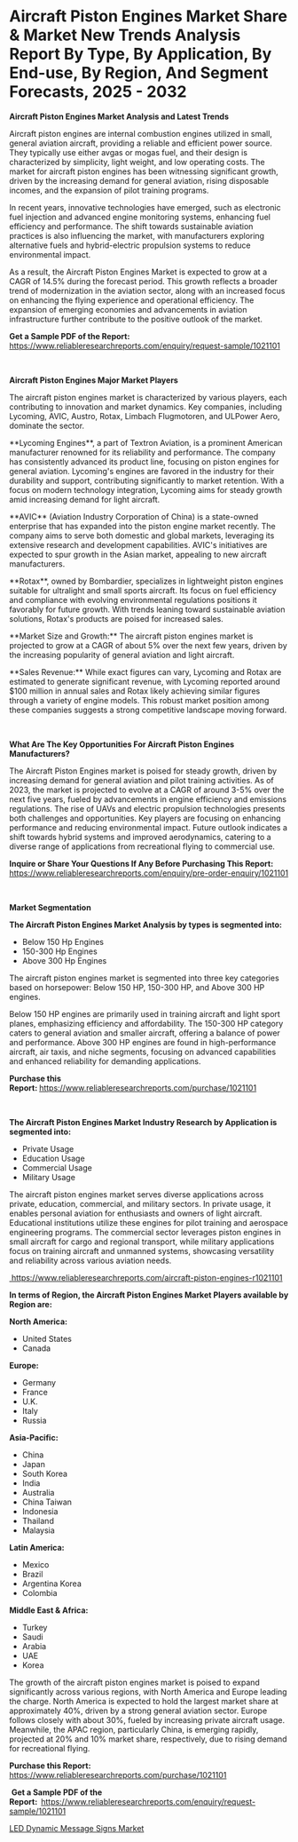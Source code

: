 <p><h1>Aircraft Piston Engines Market Share & Market New Trends Analysis Report By Type, By Application, By End-use, By Region, And Segment Forecasts, 2025 - 2032</h1></p><p><strong>Aircraft Piston Engines Market Analysis and Latest Trends</strong></p>
<p><p>Aircraft piston engines are internal combustion engines utilized in small, general aviation aircraft, providing a reliable and efficient power source. They typically use either avgas or mogas fuel, and their design is characterized by simplicity, light weight, and low operating costs. The market for aircraft piston engines has been witnessing significant growth, driven by the increasing demand for general aviation, rising disposable incomes, and the expansion of pilot training programs.</p><p>In recent years, innovative technologies have emerged, such as electronic fuel injection and advanced engine monitoring systems, enhancing fuel efficiency and performance. The shift towards sustainable aviation practices is also influencing the market, with manufacturers exploring alternative fuels and hybrid-electric propulsion systems to reduce environmental impact. </p><p>As a result, the Aircraft Piston Engines Market is expected to grow at a CAGR of 14.5% during the forecast period. This growth reflects a broader trend of modernization in the aviation sector, along with an increased focus on enhancing the flying experience and operational efficiency. The expansion of emerging economies and advancements in aviation infrastructure further contribute to the positive outlook of the market.</p></p>
<p><strong>Get a Sample PDF of the Report:&nbsp;</strong> <a href="https://www.reliableresearchreports.com/enquiry/request-sample/1021101?utm_campaign=2514&utm_medium=2&utm_source=Github&utm_content=ia&utm_term=28022025&utm_id=aircraft-piston-engines">https://www.reliableresearchreports.com/enquiry/request-sample/1021101</a></p>
<p>&nbsp;</p>
<p><strong>Aircraft Piston Engines Major Market Players</strong></p>
<p><p>The aircraft piston engines market is characterized by various players, each contributing to innovation and market dynamics. Key companies, including Lycoming, AVIC, Austro, Rotax, Limbach Flugmotoren, and ULPower Aero, dominate the sector.</p><p>**Lycoming Engines**, a part of Textron Aviation, is a prominent American manufacturer renowned for its reliability and performance. The company has consistently advanced its product line, focusing on piston engines for general aviation. Lycoming's engines are favored in the industry for their durability and support, contributing significantly to market retention. With a focus on modern technology integration, Lycoming aims for steady growth amid increasing demand for light aircraft.</p><p>**AVIC** (Aviation Industry Corporation of China) is a state-owned enterprise that has expanded into the piston engine market recently. The company aims to serve both domestic and global markets, leveraging its extensive research and development capabilities. AVIC's initiatives are expected to spur growth in the Asian market, appealing to new aircraft manufacturers.</p><p>**Rotax**, owned by Bombardier, specializes in lightweight piston engines suitable for ultralight and small sports aircraft. Its focus on fuel efficiency and compliance with evolving environmental regulations positions it favorably for future growth. With trends leaning toward sustainable aviation solutions, Rotax's products are poised for increased sales.</p><p>**Market Size and Growth:** The aircraft piston engines market is projected to grow at a CAGR of about 5% over the next few years, driven by the increasing popularity of general aviation and light aircraft.</p><p>**Sales Revenue:** While exact figures can vary, Lycoming and Rotax are estimated to generate significant revenue, with Lycoming reported around $100 million in annual sales and Rotax likely achieving similar figures through a variety of engine models. This robust market position among these companies suggests a strong competitive landscape moving forward.</p></p>
<p>&nbsp;</p>
<p><strong>What Are The Key Opportunities For Aircraft Piston Engines Manufacturers?</strong></p>
<p><p>The Aircraft Piston Engines market is poised for steady growth, driven by increasing demand for general aviation and pilot training activities. As of 2023, the market is projected to evolve at a CAGR of around 3-5% over the next five years, fueled by advancements in engine efficiency and emissions regulations. The rise of UAVs and electric propulsion technologies presents both challenges and opportunities. Key players are focusing on enhancing performance and reducing environmental impact. Future outlook indicates a shift towards hybrid systems and improved aerodynamics, catering to a diverse range of applications from recreational flying to commercial use.</p></p>
<p><strong>Inquire or Share Your Questions If Any Before Purchasing This Report:</strong> <a href="https://www.reliableresearchreports.com/enquiry/pre-order-enquiry/1021101?utm_campaign=2514&utm_medium=2&utm_source=Github&utm_content=ia&utm_term=28022025&utm_id=aircraft-piston-engines">https://www.reliableresearchreports.com/enquiry/pre-order-enquiry/1021101</a></p>
<p>&nbsp;</p>
<p><strong>Market Segmentation</strong></p>
<p><strong>The Aircraft Piston Engines Market Analysis by types is segmented into:</strong></p>
<p><ul><li>Below 150 Hp Engines</li><li>150-300 Hp Engines</li><li>Above 300 Hp Engines</li></ul></p>
<p><p>The aircraft piston engines market is segmented into three key categories based on horsepower: Below 150 HP, 150-300 HP, and Above 300 HP engines. </p><p>Below 150 HP engines are primarily used in training aircraft and light sport planes, emphasizing efficiency and affordability. The 150-300 HP category caters to general aviation and smaller aircraft, offering a balance of power and performance. Above 300 HP engines are found in high-performance aircraft, air taxis, and niche segments, focusing on advanced capabilities and enhanced reliability for demanding applications.</p></p>
<p><strong>Purchase this Report:&nbsp;</strong><a href="https://www.reliableresearchreports.com/purchase/1021101?utm_campaign=2514&utm_medium=2&utm_source=Github&utm_content=ia&utm_term=28022025&utm_id=aircraft-piston-engines">https://www.reliableresearchreports.com/purchase/1021101</a></p>
<p>&nbsp;</p>
<p><strong>The Aircraft Piston Engines Market Industry Research by Application is segmented into:</strong></p>
<p><ul><li>Private Usage</li><li>Education Usage</li><li>Commercial Usage</li><li>Military Usage</li></ul></p>
<p><p>The aircraft piston engines market serves diverse applications across private, education, commercial, and military sectors. In private usage, it enables personal aviation for enthusiasts and owners of light aircraft. Educational institutions utilize these engines for pilot training and aerospace engineering programs. The commercial sector leverages piston engines in small aircraft for cargo and regional transport, while military applications focus on training aircraft and unmanned systems, showcasing versatility and reliability across various aviation needs.</p></p>
<p><a href="https://www.reliableresearchreports.com/aircraft-piston-engines-r1021101?utm_campaign=2514&utm_medium=2&utm_source=Github&utm_content=ia&utm_term=28022025&utm_id=aircraft-piston-engines">&nbsp;https://www.reliableresearchreports.com/aircraft-piston-engines-r1021101</a></p>
<p><strong>In terms of Region, the Aircraft Piston Engines Market Players available by Region are:</strong></p>
<p>
    <p> <strong> North America: </strong>
        <ul>
            <li>United States</li>
            <li>Canada</li>
        </ul>
        </p> 
    <p> <strong> Europe: </strong>
        <ul>
            <li>Germany</li>
            <li>France</li>
            <li>U.K.</li>
            <li>Italy</li>
            <li>Russia</li>
        </ul>
        </p> 
    <p> <strong> Asia-Pacific: </strong>
        <ul>
            <li>China</li>
            <li>Japan</li>
            <li>South Korea</li>
            <li>India</li>
            <li>Australia</li>
            <li>China Taiwan</li>
            <li>Indonesia</li>
            <li>Thailand</li>
            <li>Malaysia</li>
        </ul>
        </p> 
    <p> <strong> Latin America: </strong>
        <ul>
            <li>Mexico</li>
            <li>Brazil</li>
            <li>Argentina Korea</li>
            <li>Colombia</li>
        </ul>
        </p> 
    <p> <strong> Middle East & Africa: </strong>
        <ul>
            <li>Turkey</li>
            <li>Saudi</li>
            <li>Arabia</li>
            <li>UAE</li>
            <li>Korea</li>
        </ul>
    </p>
    </p>
<p><p>The growth of the aircraft piston engines market is poised to expand significantly across various regions, with North America and Europe leading the charge. North America is expected to hold the largest market share at approximately 40%, driven by a strong general aviation sector. Europe follows closely with about 30%, fueled by increasing private aircraft usage. Meanwhile, the APAC region, particularly China, is emerging rapidly, projected at 20% and 10% market share, respectively, due to rising demand for recreational flying.</p></p>
<p><strong>Purchase this Report: </strong><a href="https://www.reliableresearchreports.com/purchase/1021101?utm_campaign=2514&utm_medium=2&utm_source=Github&utm_content=ia&utm_term=28022025&utm_id=aircraft-piston-engines">https://www.reliableresearchreports.com/purchase/1021101</a></p>
<p>&nbsp;<strong>Get a Sample PDF of the Report:&nbsp;&nbsp;</strong><a href="https://www.reliableresearchreports.com/enquiry/request-sample/1021101?utm_campaign=2514&utm_medium=2&utm_source=Github&utm_content=ia&utm_term=28022025&utm_id=aircraft-piston-engines">https://www.reliableresearchreports.com/enquiry/request-sample/1021101</a></p>
<p><strong></strong></p>
<p><p><a href="https://github.com/organophelia8282/Market-Research-Report-List-1/blob/main/led-dynamic-message-signs-market.md?utm_campaign=2514&utm_medium=2&utm_source=Github&utm_content=ia&utm_term=28022025&utm_id=aircraft-piston-engines">LED Dynamic Message Signs Market</a></p></p>